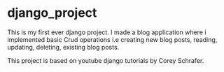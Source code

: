 # django_project
This is my first ever django project.
I made a blog application where i implemented basic Crud operations i.e creating new blog posts, reading, updating, deleting, existing blog posts.

This project is based on youtube django tutorials by Corey Schrafer.
